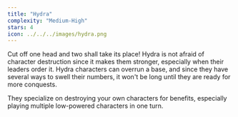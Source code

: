 ```yaml
---
title: "Hydra"
complexity: "Medium-High"
stars: 4
icon: ../../../images/hydra.png
---
```


Cut off one head and two shall take its place! Hydra is not afraid of character destruction since it makes them stronger, especially when their leaders order it. Hydra characters can overrun a base, and since they have several ways to swell their numbers, it won't be long until they are ready for more conquests.

They specialize on destroying your own characters for benefits, especially playing multiple low-powered characters in one turn.
